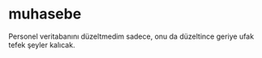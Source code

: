 # muhasebe
Personel veritabanını düzeltmedim sadece, onu da düzeltince geriye ufak tefek şeyler kalıcak.
